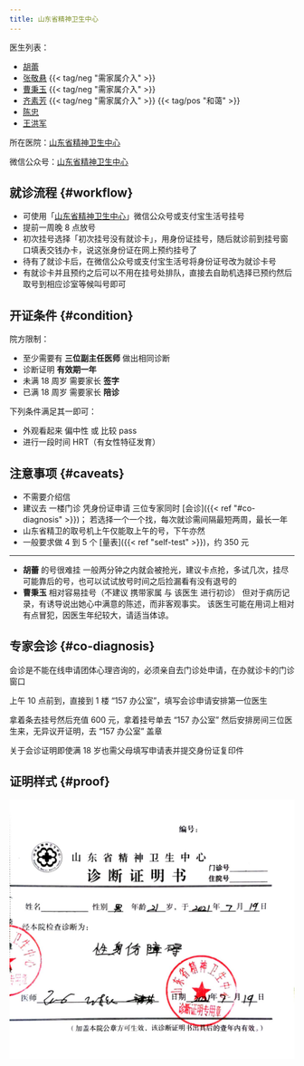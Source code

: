 ```yaml
---
title: 山东省精神卫生中心
---
```


<!-- ShanDong Mental Health Center -> sdmhc -->

医生列表：

- [胡蕾](https://www.haodf.com/doctor/293557.html)
- [张敬悬](https://www.haodf.com/doctor/119561.html) {{< tag/neg "需家属介入" >}}
- [曹秉玉](https://www.haodf.com/doctor/119528.html) {{< tag/neg "需家属介入" >}}
- [齐素芳](https://www.haodf.com/doctor/6964430522.html) {{< tag/neg "需家属介入" >}} {{< tag/pos "和蔼" >}}
- [陈忠](https://www.haodf.com/doctor/6964430516.html)
- [王洪军](https://www.haodf.com/doctor/3133959974.html)

所在医院：[山东省精神卫生中心](https://amap.com/place/B0FFM4NU1Y)

微信公众号：[山东省精神卫生中心](weixin://sdsjswszx)

## 就诊流程 {#workflow}

- 可使用「[山东省精神卫生中心](weixin://sdsjswszx)」微信公众号或支付宝生活号挂号
- 提前一周晚 8 点放号
- 初次挂号选择「初次挂号没有就诊卡」，用身份证挂号，随后就诊前到挂号窗口填表交钱办卡，说这张身份证在网上预约挂号了
- 待有了就诊卡后，在微信公众号或支付宝生活号将身份证号改为就诊卡号
- 有就诊卡并且预约之后可以不用在挂号处排队，直接去自助机选择已预约然后取号到相应诊室等候叫号即可

## 开证条件 {#condition}

院方限制：

- 至少需要有 **三位副主任医师** 做出相同诊断
- 诊断证明 **有效期一年**
- 未满 18 周岁 需要家长 **签字**
- 已满 18 周岁 需要家长 **陪诊**

下列条件满足其一即可：

- 外观看起来 偏中性 或 比较 pass
- 进行一段时间 HRT（有女性特征发育）

## 注意事项 {#caveats}

- 不需要介绍信
- 建议去 一楼门诊 凭身份证申请 三位专家同时 [会诊]({{< ref "#co-diagnosis" >}})；
  若选择一个一个找，每次就诊需间隔最短两周，最长一年
- 山东省精卫的取号机上午仅能取上午的号，下午亦然
- 一般要求做 4 到 5 个 [量表]({{< ref "self-test" >}})，约 350 元

---

- **胡蕾** 的号很难挂
  一般两分钟之内就会被抢光，建议卡点抢，多试几次，挂尽可能靠后的号，也可以试试放号时间之后捡漏看有没有退号的
- **曹秉玉** 相对容易挂号（不建议 携带家属 与 该医生 进行初诊）
  但对于病历记录，有诱导说出她心中满意的陈述，而非客观事实。
  该医生可能在用词上相对有点冒犯，因医生年纪较大，请适当体谅。

## 专家会诊 {#co-diagnosis}

会诊是不能在线申请团体心理咨询的，必须亲自去门诊处申请，在办就诊卡的门诊窗口

上午 10 点前到，直接到 1 楼 “157 办公室”，填写会诊申请安排第一位医生

拿着条去挂号然后充值 600 元，拿着挂号单去 “157 办公室” 然后安排房间三位医生来，无异议开证明，去 “157 办公室” 盖章

关于会诊证明即使满 18 岁也需父母填写申请表并提交身份证复印件

## 证明样式 {#proof}

![证明](proof.jpg)

